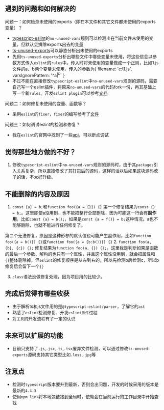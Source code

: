 ## 遇到的问题和如何解决的
问题一：如何检测未使用的exports（即在本文件和其它文件都未使用的exports变量）？
- [typescript-eslint](https://github.com/typescript-eslint/typescript-eslint)的`no-unused-vars`规则可以检测出在当前文件未使用的变量，但默认会排除exports出去的变量
- [ts-unused-exports](https://github.com/pzavolinsky/ts-unused-exports)可以静态分析出未使用的exports
- 先用`ts-unused-exports`分析出哪些文件中哪些变量未使用，将这些信息以参数方式传入`eslint`的`rules`中。传入时将未使用的变量做成一个正则，比如1.js文件的a、b两个变量未使用，传入的参数为{ filename: 'c:\1.js', varsIgnorePattern: '^a$|^b$' }
- 不过不能在直接修改`typescript-eslint`中`no-unused-vars`规则的源码，需要自己写一个eslint插件，将原来`no-unused-vars`的代码fork一份，再其基础上写一个新`rules`。开发`eslint plugin`可以参考[文档](https://zhuanlan.zhihu.com/p/372181145)

问题二：如何修复未使用的变量、函数等？
- 采用`eslint`的`fixer`，`fixer`的编写参考了[文件](https://github.com/aladdin-add/eslint-plugin/blob/master/packages/autofix/lib/rules/no-unused-vars.js)

问题三：如何调试eslint的检测和修复？
- 我在`eslint`的官网中找到了一些[api](http://eslint.cn/docs/developer-guide/nodejs-api#cliengine)，可以断点调试



## 觉得那些地方做的不好？
1. 修改`typescript-eslint`中`no-unused-vars`规则的源码时，由于其`packages`引入关系复杂，所以直接修改了其打包后的源码，这样的话以后如果这块源码改了的话，不太好升级。

## 不能删除的内容及原因
1. `const {a} = b;`和`function foo({a = {}}) {}`
第一个修复结果为`const {} = b;`。这里即使a没用到，也不能把整行全部删除，因为可能这一行会有**副作用**，比如`const {a} = b();`，如果是`const {a = f()} = b;`这种情况，a也不能够删除，也就不能进行任何修复了。

第二个无法修复，原因是这种形参的默认值也可能产生副作用，比如`function foo({a = b()}) {}`或`function foo({a = {b:b()}}) {}`
2. `function foo(a, {b}, {c}) {};`
修复结果为`function foo(a, {}) {};`。这里我是判断如果是函数的最后一个参数、解构的也只有一个属性，并且这个属性没用到，就会把属性和`{}`整体删除掉，但`eslint`的修复顺序是从左到右的，所以先检测b后检测c，所以b修复后会留下一个`{}`

3. `class`语法没做修复处理，因为项目用的比较少。

## 完成后觉得有哪些收获
- 由于解析ts和js文件用的是`@typescript-eslint/parser`，了解它的`ast`
- 熟悉了`eslint`检测修复、开发`eslint插件`过程
- 对`工具`的开发流程有了一定的认识


## 未来可以扩展的功能
- 目前只支持了`.js`,`.jsx`,`.ts`,`.tsx`废弃文件检测，可以通过修改`ts-unused-exports`源码支持其它类型比如`.less`,`.jpg`等

## 注意点
- 检测时`typescript`版本要升到最新，否则会出问题，开发的时候采用的版本是最新的`4.4.3`
- 使用`npm link`将本地包链接到全局时，依赖会在当前运行的工作目录中开始查找
